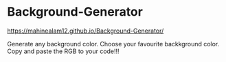 # Background-Generator

https://mahinealam12.github.io/Background-Generator/

Generate any background color. 
Choose your favourite backkground color. 
Copy and paste the RGB to your code!!!
